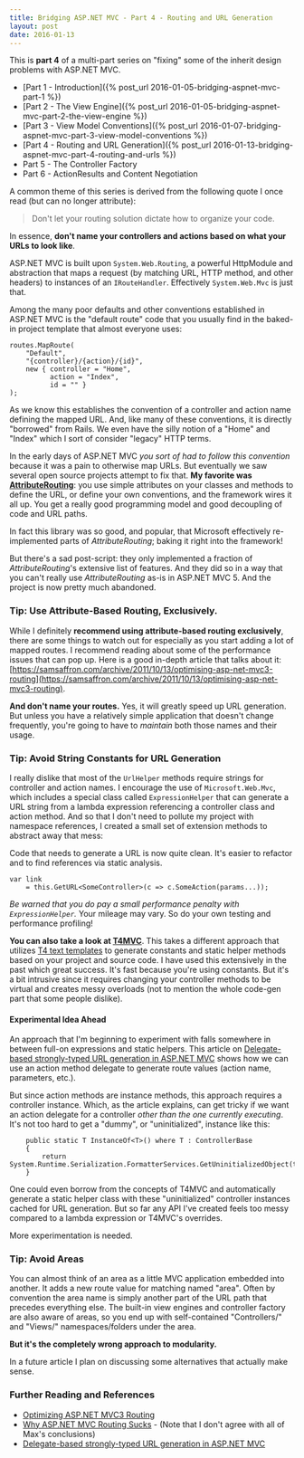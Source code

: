 ```yaml
---
title: Bridging ASP.NET MVC - Part 4 - Routing and URL Generation
layout: post
date: 2016-01-13
---
```


This is **part 4** of a multi-part series on "fixing" some of the inherit design problems with ASP.NET MVC.

- [Part 1 - Introduction]({% post_url 2016-01-05-bridging-aspnet-mvc-part-1 %})
- [Part 2 - The View Engine]({% post_url 2016-01-05-bridging-aspnet-mvc-part-2-the-view-engine %})
- [Part 3 - View Model Conventions]({% post_url 2016-01-07-bridging-aspnet-mvc-part-3-view-model-conventions %})
- [Part 4 - Routing and URL Generation]({% post_url 2016-01-13-bridging-aspnet-mvc-part-4-routing-and-urls %})
- Part 5 - The Controller Factory
- Part 6 - ActionResults and Content Negotiation

A common theme of this series is derived from the following quote I once read (but can no longer attribute):

> Don't let your routing solution dictate how to organize your code.

In essence, **don't name your controllers and actions based on what your URLs to look like**.

ASP.NET MVC is built upon `System.Web.Routing`, a powerful HttpModule and abstraction that maps a request (by matching URL, HTTP method, and other headers) to instances of an `IRouteHandler`. Effectively `System.Web.Mvc` is just that.

Among the many poor defaults and other conventions established in ASP.NET MVC is the "default route" code that you usually find in the baked-in project template that almost everyone uses:

    routes.MapRoute(
        "Default",
        "{controller}/{action}/{id}",
        new { controller = "Home",
              action = "Index",
              id = "" }
    );

As we know this establishes the convention of a controller and action name defining the mapped URL. And, like many of these conventions, it is directly "borrowed" from Rails. We even have the silly notion of a "Home" and "Index" which I sort of consider "legacy" HTTP terms.

In the early days of ASP.NET MVC *you sort of had to follow this convention* because it was a pain to otherwise map URLs. But eventually we saw several open source projects attempt to fix that. **My favorite was [AttributeRouting](https://github.com/mccalltd/AttributeRouting)**: you use simple attributes on your classes and methods to define the URL, or define your own conventions, and the framework wires it all up. You get a really good programming model and good decoupling of code and URL paths.

In fact this library was so good, and popular, that Microsoft effectively re-implemented parts of *AttributeRouting*; baking it right into the framework!

But there's a sad post-script: they only implemented a fraction of *AttributeRouting*'s extensive list of features. And they did so in a way that you can't really use *AttributeRouting* as-is in ASP.NET MVC 5. And the project is now pretty much abandoned.

### Tip: Use Attribute-Based Routing, Exclusively.

While I definitely **recommend using attribute-based routing exclusively**, there are some things to watch out for especially as you start adding a lot of mapped routes. I recommend reading about some of the performance issues that can pop up. Here is a good in-depth article that talks about it: [https://samsaffron.com/archive/2011/10/13/optimising-asp-net-mvc3-routing](https://samsaffron.com/archive/2011/10/13/optimising-asp-net-mvc3-routing).

**And don't name your routes.** Yes, it will greatly speed up URL generation. But unless you have a relatively simple application that doesn't change frequently, you're going to have to *maintain* both those names and their usage.

### Tip: Avoid String Constants for URL Generation

I really dislike that most of the `UrlHelper` methods require strings for controller and action names. I encourage the use of `Microsoft.Web.Mvc`, which includes a special class called `ExpressionHelper` that can generate a URL string from a lambda expression referencing a controller class and action method. And so that I don't need to pollute my project with namespace references, I created a small set of extension methods to abstract away that mess:

<script src="https://gist.github.com/jdaigle/453bcee73d8ee0ab7a7d.js"></script>

Code that needs to generate a URL is now quite clean. It's easier to refactor and to find references via static analysis.

    var link
        = this.GetURL<SomeController>(c => c.SomeAction(params...));

*Be warned that you do pay a small performance penalty with `ExpressionHelper`.* Your mileage may vary. So do your own testing and performance profiling!


**You can also take a look at [T4MVC](https://github.com/T4MVC/T4MVC)**. This takes a different approach that utilizes [T4 text templates](https://msdn.microsoft.com/en-us/library/bb126445.aspx) to generate constants and static helper methods based on your project and source code. I have used this extensively in the past which great success. It's fast because you're using constants. But it's a bit intrusive since it requires changing your controller methods to be virtual and creates messy overloads (not to mention the whole code-gen part that some people dislike).

#### Experimental Idea Ahead

An approach that I'm beginning to experiment with falls somewhere in between full-on expressions and static helpers. This article on [Delegate-based strongly-typed URL generation in ASP.NET MVC](http://maxtoroq.github.io/2013/04/delegate-based-strongly-typed-url.html) shows how we can use an action method delegate to generate route values (action name, parameters, etc.).

But since action methods are instance methods, this approach requires a controller instance. Which, as the article explains, can get tricky if we want an action delegate for a controller *other than the one currently executing*. It's not too hard to get a "dummy", or "uninitialized", instance like this:

        public static T InstanceOf<T>() where T : ControllerBase
        {
            return System.Runtime.Serialization.FormatterServices.GetUninitializedObject(type);
        }

One could even borrow from the concepts of T4MVC and automatically generate a static helper class with these "uninitialized" controller instances cached for URL generation. But so far any API I've created feels too messy compared to a lambda expression or T4MVC's overrides. 

More experimentation is needed.

### Tip: Avoid Areas

You can almost think of an area as a little MVC application embedded into another. It adds a new route value for matching named "area". Often by convention the area name is simply another part of the URL path that precedes everything else. The built-in view engines and controller factory are also aware of areas, so you end up with self-contained "Controllers/" and "Views/" namespaces/folders under the area. 

**But it's the completely wrong approach to modularity.**

In a future article I plan on discussing some alternatives that actually make sense.

### Further Reading and References

* [Optimizing ASP.NET MVC3 Routing](https://samsaffron.com/archive/2011/10/13/optimising-asp-net-mvc3-routing)
* [Why ASP.NET MVC Routing Sucks](https://maxtoroq.github.io/2014/02/why-aspnet-mvc-routing-sucks.html) - (Note that I don't agree with all of Max's conclusions)
* [Delegate-based strongly-typed URL generation in ASP.NET MVC](http://maxtoroq.github.io/2013/04/delegate-based-strongly-typed-url.html)
